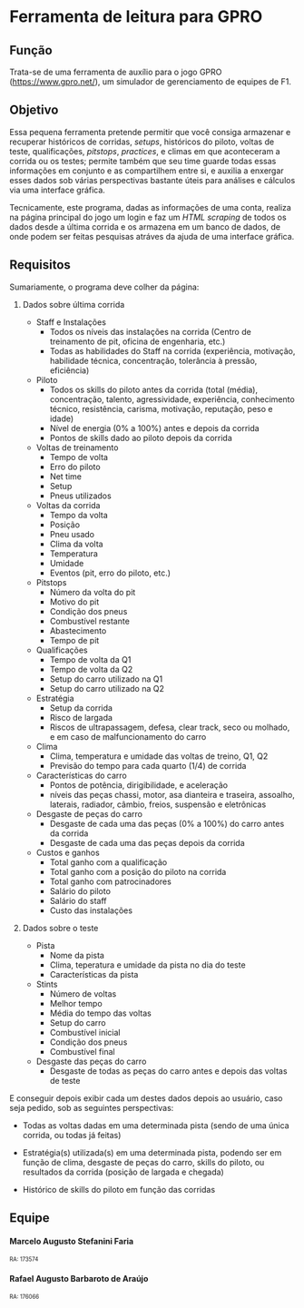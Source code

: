 # Ferramenta de leitura para GPRO

## Função
Trata-se de uma ferramenta de auxílio para o jogo GPRO (https://www.gpro.net/), um simulador de gerenciamento de equipes de F1.

## Objetivo
Essa pequena ferramenta pretende permitir que você consiga armazenar e recuperar históricos de corridas, *setups*, históricos do piloto, voltas de teste, qualificações, *pitstops*, *practices*, e climas em que aconteceram a corrida ou os testes; permite também que seu time guarde todas essas informações em conjunto e as compartilhem entre si, e auxilia a enxergar esses dados sob várias perspectivas bastante úteis para análises e cálculos via uma interface gráfica.

Tecnicamente, este programa, dadas as informações de uma conta, realiza na página principal do jogo um login e faz um *HTML scraping* de todos os dados desde a última corrida e os armazena em um banco de dados, de onde podem ser feitas pesquisas atráves da ajuda de uma interface gráfica.

## Requisitos
Sumariamente, o programa deve colher da página:

1. Dados sobre última corrida
    * Staff e Instalações
        - Todos os níveis das instalações na corrida (Centro de treinamento de pit, oficina de engenharia, etc.)
        - Todas as habilidades do Staff na corrida (experiência, motivação, habilidade técnica, concentração, tolerância à pressão, eficiência)
    * Piloto
        - Todos os skills do piloto antes da corrida (total (média), concentração, talento, agressividade, experiência, conhecimento técnico, resistência, carisma, motivação, reputação, peso e idade)
        - Nível de energia (0% a 100%) antes e depois da corrida
        - Pontos de skills dado ao piloto depois da corrida
    * Voltas de treinamento
        - Tempo de volta
        - Erro do piloto
        - Net time
        - Setup
        - Pneus utilizados
    * Voltas da corrida
        - Tempo da volta
        - Posição
        - Pneu usado
        - Clima da volta
        - Temperatura
        - Umidade
        - Eventos (pit, erro do piloto, etc.)
    * Pitstops
        - Número da volta do pit
        - Motivo do pit
        - Condição dos pneus
        - Combustível restante
        - Abastecimento
        - Tempo de pit
    * Qualificações
        - Tempo de volta da Q1
        - Tempo de volta da Q2
        - Setup do carro utilizado na Q1
        - Setup do carro utilizado na Q2
    * Estratégia
        - Setup da corrida
        - Risco de largada
        - Riscos de ultrapassagem, defesa, clear track, seco ou molhado, e em caso de malfuncionamento do carro
    * Clima
        - Clima, temperatura e umidade das voltas de treino, Q1, Q2
        - Previsão do tempo para cada quarto (1/4) de corrida
    * Características do carro
        - Pontos de potência, dirigibilidade, e aceleração
        - níveis das peças chassi, motor, asa dianteira e traseira, assoalho, laterais, radiador, câmbio, freios, suspensão e eletrônicas
    * Desgaste de peças do carro
        - Desgaste de cada uma das peças (0% a 100%) do carro antes da corrida
        - Desgaste de cada uma das peças depois da corrida 
    * Custos e ganhos
        - Total ganho com a qualificação
        - Total ganho com a posição do piloto na corrida
        - Total ganho com patrocinadores
        - Salário do piloto
        - Salário do staff
        - Custo das instalações
        
2. Dados sobre o teste
     * Pista
        - Nome da pista
        - Clima, teperatura e umidade da pista no dia do teste
        - Características da pista
     * Stints
         - Número de voltas
         - Melhor tempo
         - Média do tempo das voltas
         - Setup do carro
         - Combustível inicial
         - Condição dos pneus
         - Combustível final
     * Desgaste das peças do carro
         - Desgaste de todas as peças do carro antes e depois das voltas de teste
  
E conseguir depois exibir cada um destes dados depois ao usuário, caso seja pedido, sob as seguintes perspectivas:

* Todas as voltas dadas em uma determinada pista (sendo de uma única corrida, ou todas já feitas)

* Estratégia(s) utilizada(s) em uma determinada pista, podendo ser em função de clima, desgaste de peças do carro, skills do piloto, ou resultados da corrida (posição de largada e chegada)

* Histórico de skills do piloto em função das corridas
    

## Equipe
#### Marcelo Augusto Stefanini Faria
<sup><sup>RA: 173574</sup></sup>
#### Rafael Augusto Barbaroto de Araújo
<sup><sup>RA: 176066</sup></sup>
